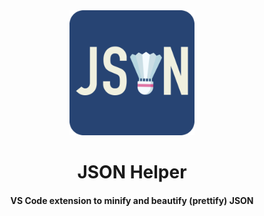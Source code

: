 <div align="center">
	<img width="200" height="200" src="media/icon.png" alt="JSON helper icon">
	<br>
    <h1>JSON Helper</h1>
	<h4>
		VS Code extension to minify and beautify (prettify) JSON
	</h4>
	<br>
	
	
</div>
